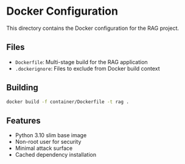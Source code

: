 # Docker Configuration

This directory contains the Docker configuration for the RAG project.

## Files

- `Dockerfile`: Multi-stage build for the RAG application
- `.dockerignore`: Files to exclude from Docker build context

## Building

```bash
docker build -f container/Dockerfile -t rag .
```

## Features

- Python 3.10 slim base image
- Non-root user for security
- Minimal attack surface
- Cached dependency installation